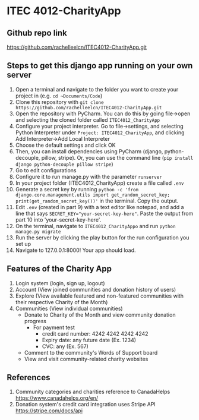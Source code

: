 # ITEC 4012-CharityApp

## Github repo link
https://github.com/rachelleelcn/ITEC4012-CharityApp.git

## Steps to get this django app running on your own server
1) Open a terminal and navigate to the folder you want to create your project in (e.g. `cd ~Documents/Code`)
2) Clone this repository with `git clone https://github.com/rachelleelcn/ITEC4012-CharityApp.git`
3) Open the repository with PyCharm. You can do this by going file->open and selecting the cloned folder called `ITEC4012_CharityApp`
4) Configure your project interpreter. Go to file->settings, and selecting Python Interpreter under `Project: ITEC4012_CharityApp`, and clicking Add Interpreter->Add Local Interpreter
5) Choose the default settings and click OK
6) Then, you can install dependencies using PyCharm (django, python-decouple, pillow, stripe). Or, you can use the command line (`pip install django python-decouple pillow stripe`)
7) Go to edit configurations
8) Configure it to run manage.py with the parameter `runserver`
9) In your project folder (ITEC4012_CharityApp) create a file called `.env`
10) Generate a secret key by running `python -c 'from django.core.management.utils import get_random_secret_key; print(get_random_secret_key())'` in the terminal. Copy the output.
11) Edit `.env` (created in part 9) with a text editor like notepad, and add a line that says `SECRET_KEY="your-secret-key-here"`. Paste the output from part 10 into 'your-secret-key-here'.
12) On the terminal, navigate to `ITEC4012_CharityAppo` and run `python manage.py migrate`
13) Run the server by clicking the play button for the run configuration you set up
14) Navigate to 127.0.0.1:8000! Your app should load.

## Features of the Charity App
1) Login system (login, sign up, logout)
2) Account (View joined communities and donation history of users)
3) Explore (View available featured and non-featured communities with their respective Charity of the Month)
4) Communities (View individual communities)
    - Donate to Charity of the Month and view community donation progress
      - For payment test
        - credit card number: 4242 4242 4242 4242
        - Expiry date: any future date (Ex. 1234)
        - CVC: any (Ex. 567)
    - Comment to the community's Words of Support board
    - View and visit community-related charity websites

## References
1) Community categories and charities reference to CanadaHelps https://www.canadahelps.org/en/
2) Donation system's credit card integration uses Stripe API https://stripe.com/docs/api
